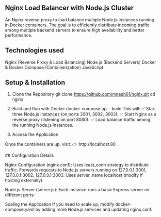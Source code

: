 ## Nginx Load Balancer with Node.js Cluster

An Nginx reverse proxy to load balance multiple Node.js instances running in Docker containers. The goal is to efficiently distribute incoming traffic among multiple backend servers to ensure high availability and better performance.

## Technologies used 

Nginx (Reverse Proxy & Load Balancing)
Node.js (Backend Servers)
Docker & Docker Compose (Containerization)
JavaScript

## Setup & Installation

1. Clone the Repository
git clone https://github.com/mnesh01/nginx.git
cd nginx

3. Build and Run with Docker
docker-compose up --build
This will:
✅ Start three Node.js instances (on ports 3001, 3002, 3003).
✅ Start Nginx as a reverse proxy (listening on port 8080).
✅ Load balance traffic among the running Node.js instances.

4. Access the Application

Once the containers are up, visit:
👉 http://localhost:80

## Configuration Details

Nginx Configuration (nginx.conf):
Uses least_conn strategy to distribute traffic.
Forwards requests to Node.js servers running on 127.0.0.1:3001, 127.0.0.1:3002, 127.0.0.1:3003.
Uses server_name localhost (modify if hosting externally).

Node.js Server (server.js):
Each instance runs a basic Express server on different ports:

Scaling the Application
If you need to scale up, modify docker-compose.yaml by adding more Node.js services and updating nginx.conf.
